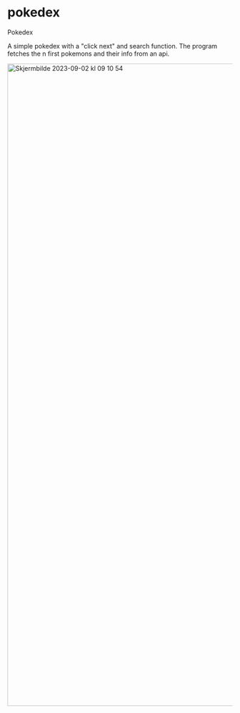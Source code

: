 # pokedex
Pokedex

A simple pokedex with a "click next" and search function. The program fetches the n first pokemons and their info from an api. 

<img width="1440" alt="Skjermbilde 2023-09-02 kl  09 10 54" src="https://github.com/Olaelve5/pokedex/assets/126867614/0d57c1c7-faf0-4db4-965b-07de238274bd">
